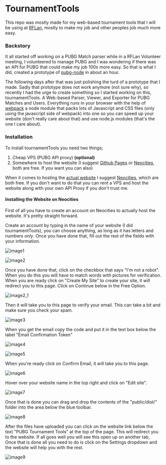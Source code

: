 # TournamentTools

This repo was mostly made for my web-based tournament tools that I will be using at [RFLan](https://rflan.org), mostly to make my job and other peoples job much more easy.

### Backstory

It all started off working on a PUBG Match parser while in a RFLan Volunteer meeting, I volunteered to manage PUBG and I was wondering if there was an API for PUBG that could make my job 100x more easy. So that is what I did, created a prototype of [pubg-node](https://github.com/jylescoad-ward/pubg-api) in about an hour. 

The following days after that was just polishing the turd of a prototype that I made. Sadly that prototype does not work anymore (not sure why), so recently I had the urge to create something so I started working on this, tournamentTools. A Web-based Parser, Viewer, and Exporter for PUBG Matches and Users. Everything runs in your browser with the help of [webpack](https://github.com/webpack/webpack) a node module that packs lots of Javascript and CSS files (only using the javascript side of webpack) into one so you can speed up your website (don't really care about that) and use node.js modules (that's the one I care about).


### Installation

To install tournamentTools you need two things;
1. Cheap VPS (PUBG API proxy) **(optional)**
2. Somewhere to host the website (I suggest [Github Pages](https://pages.github.com/) or [Neocities](https://neocities.org), both are free. If you want you can also)

When it comes to hosting the [actual website](./public/dist/) I suggest [Neocities](https://neocities.org), which are both free.
If you don't want to do that you can rent a VPS and host the website along with your own API Proxy if you don't trust me.

#### Installing the Website on Neocities
First of all you have to create an account on Neocities to actually host the website. It's pretty straight forward.


Create an account by typing in the name of your website (I did tournamentTools), you can choose anything, as long as it has letters and numbers *only*. Once you have done that, fill out the rest of the fields with your information.

![image1](http://cdn.jyles.club/github/tournamentTools/g_1.png)

![image2](http://cdn.jyles.club/github/tournamentTools/g_2.png)


Once you have done that, click on the checkbox that says "I'm not a robot". When you do this you will have to match words with pictures for verification.
When you are ready click on "Create My Site" to create your site, it will redirect you to this page. Click on Continue below in the Free Option.

![image2_1](http://cdn.jyles.club/github/tournamentTools/g_2_1.png)

Then it will take you to this page to verify your email. This can take a bit and make sure you check your spam.

![image3](http://cdn.jyles.club/github/tournamentTools/g_3.png)

When you get the email copy the code and put it in the text box below the label "Email Confirmation Token"

![image4](http://cdn.jyles.club/github/tournamentTools/g_4.png)

![image5](http://cdn.jyles.club/github/tournamentTools/g_5.png)


When you're ready click on Confirm Email, it will take you to this page.

![image6](http://cdn.jyles.club/github/tournamentTools/g_6.png)


Hover over your website name in the top right and click on "Edit site".

![image7](http://cdn.jyles.club/github/tournamentTools/g_7.png)


Once that is done you can drag and drop the contents of the "public/dist/" folder into the area below the blue toolbar.

![image8](http://cdn.jyles.club/github/tournamentTools/g_8.png)


After the files have uploaded you can click on the website link below the text "PUBG Tournament Tools" at the top of the page. This will redirect you to the website.
If all goes well you will see this open up on another tab, Once that is done all you need to do is click on the Settings dropdown and the website will help you with the rest.

![image9](http://cdn.jyles.club/github/tournamentTools/g_9.png)


